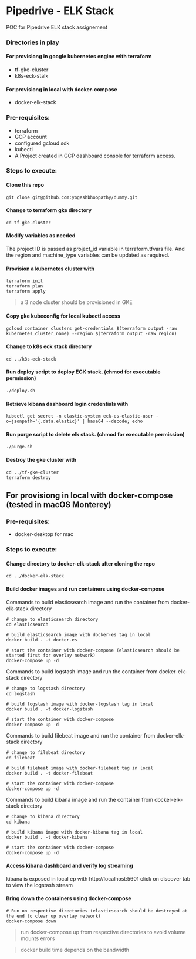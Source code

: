 # Pipedrive - ELK Stack
POC for Pipedrive ELK stack assignement
### Directories in play
#### For provisiong in google kubernetes engine with terraform
* tf-gke-cluster
* k8s-eck-stalk
#### For provisiong in local with docker-compose
* docker-elk-stack
### Pre-requisites:
  - terraform
  - GCP account
  - configured gcloud sdk
  - kubectl
  - A Project created in GCP dashboard console for terraform access.
### Steps to execute:
#### Clone this repo
```
git clone git@github.com:yogeshbhoopathy/dummy.git
```
#### Change to terraform gke directory
```
cd tf-gke-cluster
```
#### Modify variables as needed
   The project ID is passed as project_id variable in terraform.tfvars file. And the region and machine_type variables can be updated as required.
#### Provision a kubernetes cluster with
```
terraform init
terraform plan
terraform apply
```
> a 3 node cluster should be provisioned in GKE

#### Copy gke kubeconfig for local kubectl access
```
gcloud container clusters get-credentials $(terraform output -raw kubernetes_cluster_name) --region $(terraform output -raw region)
```
#### Change to k8s eck stack directory
```
cd ../k8s-eck-stack
```
#### Run deploy script to deploy ECK stack. (chmod for executable permission)
```
./deploy.sh 
```
#### Retrieve kibana dashboard login credentials with 
```
kubectl get secret -n elastic-system eck-es-elastic-user -o=jsonpath='{.data.elastic}' | base64 --decode; echo
```
#### Run purge script to delete elk stack. (chmod for executable permission)
```
./purge.sh
```
#### Destroy the gke cluster with
```
cd ../tf-gke-cluster
terraform destroy
```
## For provisiong in local with docker-compose (tested in macOS Monterey)
### Pre-requisites:
  - docker-desktop for mac
### Steps to execute:
#### Change directory to docker-elk-stack after cloning the repo
```
cd ../docker-elk-stack
```
#### Build docker images and run containers using docker-compose 
Commands to build elasticsearch image and run the container from docker-elk-stack directory
```
# change to elasticsearch directory
cd elasticsearch

# build elasticsearch image with docker-es tag in local
docker build . -t docker-es

# start the container with docker-compose (elasticsearch should be started first for overlay network)
docker-compose up -d
```
Commands to build logstash image and run the container from docker-elk-stack directory
```
# change to logstash directory
cd logstash

# build logstash image with docker-logstash tag in local
docker build . -t docker-logstash

# start the container with docker-compose
docker-compose up -d
```
Commands to build filebeat image and run the container from docker-elk-stack directory
```
# change to filebeat directory
cd filebeat

# build filebeat image with docker-filebeat tag in local
docker build . -t docker-filebeat

# start the container with docker-compose
docker-compose up -d
```
Commands to build kibana image and run the container from docker-elk-stack directory
```
# change to kibana directory
cd kibana

# build kibana image with docker-kibana tag in local
docker build . -t docker-kibana

# start the container with docker-compose
docker-compose up -d
```
#### Access kibana dashboard and verify log streaming
kibana is exposed in local ep with http://localhost:5601 
click on discover tab to view the logstash stream 
#### Bring down the containers using docker-compose
```
# Run on respective directories (elasticsearch should be destroyed at the end to clear up overlay network)
docker-compose down 
```
> run docker-compose up from respective directories to avoid volume mounts errors

> docker build time depends on the bandwidth